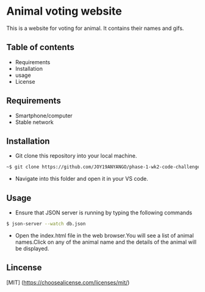 # Animal voting website

This is a website for voting for animal.
It contains their names and gifs.

## Table of contents

* Requirements
* Installation
* usage
* License

## Requirements

* Smartphone/computer
* Stable network

## Installation

* Git clone this repository into your local machine.
```bash
~$ git clone https://github.com/JOY19ANYANGO/phase-1-wk2-code-challenge.git
```
* Navigate into this folder and open it in your VS code.

## Usage

* Ensure that JSON server is running by typing the following commands 
```bash
$ json-server --watch db.json
```
* Open the index.html file in the web browser.You will see a list of animal names.Click on any of the animal name and the details of the animal will be displayed.


## Lincense

[MIT]
(https://choosealicense.com/licenses/mit/)
